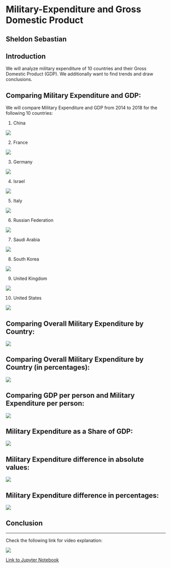# Military-Expenditure and Gross Domestic Product
## Sheldon Sebastian

## Introduction
We will analyze military expenditure of 10 countries and their Gross Domestic Product (GDP). We additionally want to find trends and draw conclusions.

## Comparing Military Expenditure and GDP:

We will compare Military Expenditure and GDP from 2014 to 2018 for the following 10 countries:

1. China

![](images/fig1.png)

2. France

![](images/fig2.png)

3. Germany

![](images/fig3.png)

4. Israel

![](images/fig4.png)

5. Italy

![](images/fig5.png)

6. Russian Federation

![](images/fig6.png)

7. Saudi Arabia

![](images/fig7.png)

8. South Korea

![](images/fig8.png)

9. United Kingdom

![](images/fig9.png)

10. United States

![](images/fig10.png)

## Comparing Overall Military Expenditure by Country:

![](images/fig11.png)


## Comparing Overall Military Expenditure by Country (in percentages):

![](images/fig13.png)

## Comparing GDP per person and Military Expenditure per person:

![](images/fig12.png)

## Military Expenditure as a Share of GDP:

![](images/fig14.png)

## Military Expenditure difference in absolute values:

![](images/fig15.png)

## Military Expenditure difference in percentages:

![](images/fig16.png)

## Conclusion

------------------------

Check the following link for video explanation:

[![](http://img.youtube.com/vi/V6FhuDDuIq4/0.jpg)](http://www.youtube.com/watch?v=V6FhuDDuIq4 "")

[Link to Jupyter Notebook](https://github.com/sheldonsebastian/Military-Expenditure/blob/master/Military%20Expenditure%20Analysis.ipynb)
